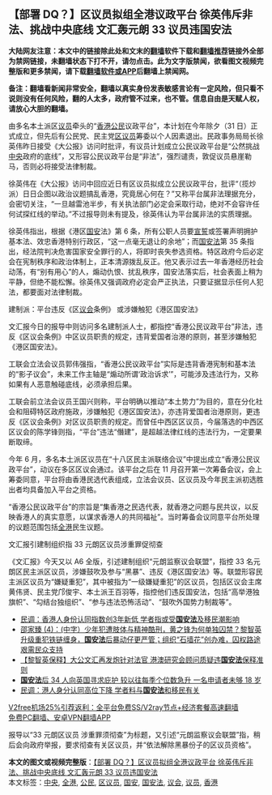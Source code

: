  <h2>【部署 DQ？】区议员拟组全港议政平台 徐英伟斥非法、挑战中央底线 文汇轰元朗 33 议员违国安法</h2> <p class="notice"><b>大陆网友注意：本文中的链接除此处和文末的<a href="https://github.com/bannedbook/fanqiang" >翻墙</a>软件下载和<a href="https://github.com/killgcd/justmysocks/blob/master/README.md">翻墙推荐</a>链接外全部为禁网链接，未翻墙状态下打不开，请勿点击。此为文字版禁闻，欲看图文视频完整版和更多禁闻，请下载<a href="https://github.com/bannedbook/fanqiang">翻墙软件或APP</a>后翻墙上禁闻网。</p><p>备注：翻墙看新闻非常安全，翻墙以真实身份发表敏感言论有一定风险，但只看不说则没有任何风险，翻的人太多，政府管不过来，也不管。信息自由是天赋人权，请放心大胆的翻墙。</b></p>  <div class="entry">  <p>由多名本土派区<a href="https://www.bannedbook.org/bnews/tag/%e8%ae%ae%e5%91%98/" class="st_tag internal_tag" rel="tag" title="标签 议员 下的日志">议员</a>牵头的“<a href="https://www.bannedbook.org/bnews/tag/%e9%a6%99%e6%b8%af/" class="st_tag internal_tag" rel="tag" title="标签 香港 下的日志">香港</a><a href="https://www.bannedbook.org/bnews/tag/%e5%85%ac%e6%b0%91/" class="st_tag internal_tag" rel="tag" title="标签 公民 下的日志">公民</a>议政平台”，本计划在今年除夕（31 日）正式成立，但先后有公民党、民主党<a href="https://www.bannedbook.org/bnews/tag/%E5%8C%BA%E8%AE%AE%E5%91%98/" class="st_tag internal_tag" rel="tag" title="标签 区议员 下的日志">区议员</a>筹委以个人因素退出。民政事务局局长徐英伟昨日接受《大公报》访问时批评，有议员计划成立公民议政平台是“公然挑战<a href="https://www.bannedbook.org/bnews/tag/%E4%B8%AD%E5%A4%AE/" class="st_tag internal_tag" rel="tag" title="标签 中央 下的日志">中央</a>政府的底线”，又形容公民议政平台是“非法”，强烈谴责，敦促议员悬崖勒马，否则必将接受法律制裁。</p> <p>徐英伟在《大公报》访问中回应近日有区议员拟成立公民议政平台，批评“（揽炒派）日日企图以政治议题搞乱香港，究竟居心何在？”又称平台属非法理据充分，会密切关注，“一旦越雷池半步，有关执法部门必定会采取行动，绝对不会容许任何试探红线的举动。”不过报导则未有提及，徐英伟认为平台属非法的实质理据。</p> <p>徐英伟指出，根据《港区<a href="https://www.bannedbook.org/bnews/tag/%E5%9B%BD%E5%AE%89/" class="st_tag internal_tag" rel="tag" title="标签 国安 下的日志">国安</a>法》第 6 条，所有公职人员要<span class='wp_keywordlink'><a href="https://www.bannedbook.org/forum5/topic17.html" title="宣誓与预言" target="_blank">宣誓</a></span>或签署声明拥护基本法、效忠香港特别行政区，“这一点毫无退让的余地”；而<a href="https://www.bannedbook.org/bnews/tag/%e5%9b%bd%e5%ae%89%e6%b3%95/" class="st_tag internal_tag" rel="tag" title="标签 国安法 下的日志">国安法</a>第 35 条指出，经法院判决危害国家安全罪行的人，将即时丧失参选资格。特区政府今后必定会在宪制秩序和政治体制上，正本清源拨乱反正。他又表示过去一年香港经历社会动荡，有“别有用心”的人，煽动仇恨、扰乱秩序，国安法落实后，社会表面上稍为平静，但绝不能松懈。徐英伟又强调政府必定会严正执法，只要证据显示任何人犯法，都要面对法律制裁。</p>  <p>建制派：平台违反《区<a href="https://www.bannedbook.org/bnews/tag/%E8%AE%AE%E4%BC%9A/" class="st_tag internal_tag" rel="tag" title="标签 议会 下的日志">议会</a>条例》 或涉嫌触犯《港区国安法》</p> <p>文汇报今日的报导中则访问多名建制派人士，都指控“香港公民议政平台”非法，违反《区议会条例》中区议员职责的规定，违背爱国者治港的原则，甚至涉嫌触犯《港区国安法》。</p> <p>工联会立法会议员郭伟强指，“香港公民议政平台”实际是违背香港宪制和基本法的“影子议会”，未来工作主轴是“煽动所谓‘政治诉求’”，可能涉及违法行为，又称如果有人恶意触碰底线，必须承担后果。</p>  <p>工联会前立法会议员王国兴则称，平台明确以推动“本土势力”为目的，意在分化社会和阻碍特区政府施政，涉嫌触犯《港区国安法》，亦违背爱国者治港原则，更违反《区议会条例》对区议员职责的规定。而曾任中西区区议员，今届落选的中西区区议会的陈学锋则指，“平台”违法“僭建”，是超越法律红线的违法行为，一定要果断取缔。</p> <p>今年 6 月，多名本土派区议员在“十八区民主派联络会议”中提出成立“香港公民议政平台”，动议在多区区议会通过。该平台之后在 11 月召开第一次筹备会议，会上筹委同意，平台将由香港民选代表组成，立法会议员、区议员及今年民主派初选胜出者均具备加入平台之资格。</p> <p>“香港公民议政平台”的宗旨是“集香港之民选代表，就香港之问题与民共议，以反映香港人的真实意愿，以谋求香港人的共同福祉”。当时筹备会议同意平台所处理的议题范围包括<a href="https://www.bannedbook.org/bnews/tag/%E5%85%A8%E6%B8%AF/" class="st_tag internal_tag" rel="tag" title="标签 全港 下的日志">全港</a>民生议题。</p>  <p>文汇报引建制组织指 33 元朗区议员涉重罪促彻查</p> <p>《文汇报》今天又以 A6 全版，引述建制组织“元朗监察议会联盟”，指控 33 名元朗区民主派区议员，涉嫌鼓吹及参与“黑暴”、违反《港区国安法》等。联盟形容民主派区议员为“嫌疑重犯”，其中被指为“一级嫌疑重犯”的区议员，包括区议会主席黄伟贤、民主党邝俊宇、本土派王百羽等，指控他们违反国安法，包括“高举港独旗帜”、“勾结台独组织”、“参与违法恐怖活动”、“鼓吹外国势力制裁等”。</p> <ul class='op-related-articles' title='相关阅读'> <li><a href='https://www.bannedbook.org/bnews/cnnews/hknews/20201226/1455056.html' target='_blank'>民调：香港人身份认同指数创3年新低 学者指或受<b>国安法</b>及移民潮影响</a></li> <li><a href='https://www.bannedbook.org/bnews/bannedvideo/20201225/1454946.html' target='_blank'>邵家臻 (4)：(中字）少年犯遭肢体与精神酷刑，黄之锋为何单独囚禁？黎智英升级重犯铁链缠身，<b>国安法</b>后暴动仔更严管；组织“石墙花”创办难，囚权路途艰需民众支持</a></li> <li><a href='https://www.bannedbook.org/bnews/comments/20201225/1454864.html' target='_blank'>【黎智英保释】大公文汇再发炮针对法官 港澳研究会顾问质疑违<b>国安法</b>保释准则</a></li> <li><a href='https://www.bannedbook.org/bnews/comments/20201223/1453632.html' target='_blank'><b>国安法</b>后 34 人向英国寻求庇护 较以往每季个位数急升 一名申请者未够 18 岁</a></li> <li><a href='https://www.bannedbook.org/bnews/cnnews/hknews/20201223/1453527.html' target='_blank'>民调：港人身分认同高位下降 学者料与<b>国安法</b>和移民有关</a></li> </ul> <p class="texttj"> <a href="https://www.bannedbook.org/forum23/topic22702.html" target="_blank">V2free机场25%引荐返利：全平台免费SS/V2ray节点+经济套餐高速翻墙</a><br/> <a href="https://github.com/bannedbook/fanqiang/wiki/%E7%A6%81%E9%97%BB%E7%BD%91%E5%AE%89%E5%8D%93%E7%BF%BB%E5%A2%99%E6%96%B0%E9%97%BBAPP" target="_blank">免费PC翻墙、安卓VPN翻墙APP</a></p><p>报导以“33 元朗区议员 涉重罪须彻查”为标题，又引述“元朗监察议会联盟”指，稍后会向政府举报，要求彻查有关区议员，并“依法解除黑暴份子的区议员资格”。</p> <a name='sharetosocial'></a>       <div><b>本文的图文或视频完整版</b>：<a href='https://www.bannedbook.org/bnews/comments/20201226/1455467.html'>【部署 DQ？】区议员拟组全港议政平台 徐英伟斥非法、挑战中央底线 文汇轰元朗 33 议员违国安法</a></div>  </div><!--END ENTRY--> <div class="postfooter"> <div>本文标签：<a href="https://www.bannedbook.org/bnews/tag/%E4%B8%AD%E5%A4%AE/" rel="tag">中央</a>, <a href="https://www.bannedbook.org/bnews/tag/%E5%85%A8%E6%B8%AF/" rel="tag">全港</a>, <a href="https://www.bannedbook.org/bnews/tag/%e5%85%ac%e6%b0%91/" rel="tag">公民</a>, <a href="https://www.bannedbook.org/bnews/tag/%E5%8C%BA%E8%AE%AE%E5%91%98/" rel="tag">区议员</a>, <a href="https://www.bannedbook.org/bnews/tag/%E5%9B%BD%E5%AE%89/" rel="tag">国安</a>, <a href="https://www.bannedbook.org/bnews/tag/%e5%9b%bd%e5%ae%89%e6%b3%95/" rel="tag">国安法</a>, <a href="https://www.bannedbook.org/bnews/tag/%E8%AE%AE%E4%BC%9A/" rel="tag">议会</a>, <a href="https://www.bannedbook.org/bnews/tag/%e8%ae%ae%e5%91%98/" rel="tag">议员</a>, <a href="https://www.bannedbook.org/bnews/tag/%e9%a6%99%e6%b8%af/" rel="tag">香港</a></div>  </div><!--END POSTFOOTER--> 